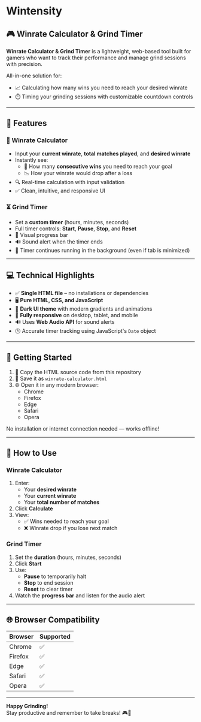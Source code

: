 # Wintensity
## 🎮 Winrate Calculator & Grind Timer

**Winrate Calculator & Grind Timer** is a lightweight, web-based tool built for gamers who want to track their performance and manage grind sessions with precision.

All-in-one solution for:
- 📈 Calculating how many wins you need to reach your desired winrate
- ⏱️ Timing your grinding sessions with customizable countdown controls

---

## 🔧 Features

### 🧮 Winrate Calculator
- Input your **current winrate**, **total matches played**, and **desired winrate**
- Instantly see:
  - 🔢 How many **consecutive wins** you need to reach your goal
  - 📉 How your winrate would drop after a loss
- 🔍 Real-time calculation with input validation
- ✅ Clean, intuitive, and responsive UI

### ⏳ Grind Timer
- Set a **custom timer** (hours, minutes, seconds)
- Full timer controls: **Start**, **Pause**, **Stop**, and **Reset**
- 🎯 Visual progress bar
- 🔊 Sound alert when the timer ends
- 🔁 Timer continues running in the background (even if tab is minimized)

---

## 💻 Technical Highlights

- ✅ **Single HTML file** – no installations or dependencies
- 🖥️ **Pure HTML, CSS, and JavaScript**
- 🎨 **Dark UI theme** with modern gradients and animations
- 📱 **Fully responsive** on desktop, tablet, and mobile
- 🔊 Uses **Web Audio API** for sound alerts
- 🕒 Accurate timer tracking using JavaScript's `Date` object

---

## 🚀 Getting Started

1. 📄 Copy the HTML source code from this repository
2. 💾 Save it as `winrate-calculator.html`
3. 🌐 Open it in any modern browser:
   - Chrome
   - Firefox
   - Edge
   - Safari
   - Opera

No installation or internet connection needed — works offline!

---

## 📝 How to Use

### Winrate Calculator
1. Enter:
   - Your **desired winrate**
   - Your **current winrate**
   - Your **total number of matches**
2. Click **Calculate**
3. View:
   - ✅ Wins needed to reach your goal
   - ❌ Winrate drop if you lose next match

### Grind Timer
1. Set the **duration** (hours, minutes, seconds)
2. Click **Start**
3. Use:
   - **Pause** to temporarily halt
   - **Stop** to end session
   - **Reset** to clear timer
4. Watch the **progress bar** and listen for the audio alert

---

## 🌐 Browser Compatibility

| Browser        | Supported |
|----------------|-----------|
| Chrome         | ✅        |
| Firefox        | ✅        |
| Edge           | ✅        |
| Safari         | ✅        |
| Opera          | ✅        |

---

**Happy Grinding!**  
Stay productive and remember to take breaks! 🎮🧠

